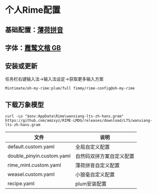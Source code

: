 # 个人Rime配置

## 基础配置：[薄荷拼音](https://github.com/Mintimate/oh-my-rime)

## 字体：[霞鹜文楷 GB](https://github.com/lxgw/LxgwWenkaiGB)

## 安装或更新

任务栏右键输入法->输入法设定->获取更多输入方案


``` bash
Mintimate/oh-my-rime:plum/full fimmy/rime-config@oh-my-rime
```

## 下载万象模型

```pwsh
curl -Lo "$env:AppData\Rime\wanxiang-lts-zh-hans.gram" https://github.com/amzxyz/RIME-LMDG/releases/download/LTS/wanxiang-lts-zh-hans.gram
```

| 文件                      | 说明               |
| ------------------------- | ------------------ |
| default.custom.yaml       | 全局自定义配置     |
| double_pinyin.custom.yaml | 自然码双拼方案自定义配置 |
| rime_mint.custom.yaml      | 薄荷拼音自定义配置 |
| weasel.custom.yaml        | 小狼毫自定义配置   |
| recipe.yaml               | plum安装配置       |


